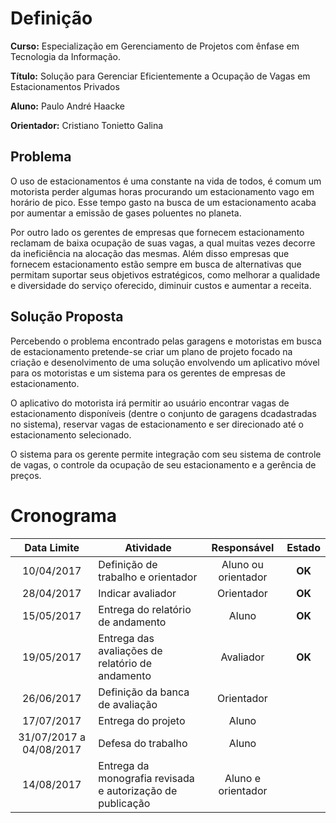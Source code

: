 # Definição

**Curso:** Especialização em Gerenciamento de Projetos com ênfase em Tecnologia da Informação.

**Título:** Solução para Gerenciar Eficientemente a Ocupação de Vagas em Estacionamentos Privados

**Aluno:** Paulo André Haacke

**Orientador:** Cristiano Tonietto Galina

## Problema

O uso de estacionamentos é uma constante na vida de todos, é comum um motorista perder algumas horas procurando um estacionamento vago em horário de pico. Esse tempo gasto na busca de um estacionamento acaba por aumentar a emissão de gases poluentes no planeta. 

Por outro lado os gerentes de empresas que fornecem estacionamento reclamam de baixa ocupação de suas vagas, a qual muitas vezes decorre da ineficiência na alocação das mesmas. Além disso empresas que fornecem estacionamento estão sempre em busca de alternativas que permitam suportar seus objetivos estratégicos, como melhorar a qualidade e diversidade do serviço oferecido, diminuir custos e aumentar a receita.

## Solução Proposta 

Percebendo o problema encontrado pelas garagens e motoristas em busca de estacionamento pretende-se criar um plano de projeto focado na criação e desenolvimento de uma solução envolvendo um aplicativo móvel para os motoristas e um sistema para os gerentes de empresas de estacionamento.

O aplicativo do motorista irá permitir ao usuário encontrar vagas de estacionamento disponíveis (dentre o conjunto de garagens dcadastradas no sistema), reservar vagas de estacionamento e ser direcionado até o estacionamento selecionado.

O sistema para os gerente permite integração com seu sistema de controle de vagas, o controle da ocupação de seu estacionamento e a gerência de preços.

# Cronograma

| Data Limite             | Atividade                                                  | Responsável        | Estado |
|:-----------------------:| ---------------------------------------------------------- |:------------------:|:------:|
| 10/04/2017              | Definição de trabalho e orientador                         | Aluno ou orientador| **OK** |
| 28/04/2017              | Indicar avaliador                                          | Orientador         | **OK** |
| 15/05/2017              | Entrega do relatório de andamento                          | Aluno              | **OK** |
| 19/05/2017              | Entrega das avaliações de relatório de andamento           | Avaliador          | **OK** |
| 26/06/2017              | Definição da banca de avaliação                            | Orientador         |        |
| 17/07/2017              | Entrega do projeto                                         | Aluno              |        |
| 31/07/2017 a 04/08/2017 | Defesa do trabalho                                         | Aluno              |        |
| 14/08/2017              | Entrega da monografia revisada e autorização de publicação | Aluno e orientador |        |
